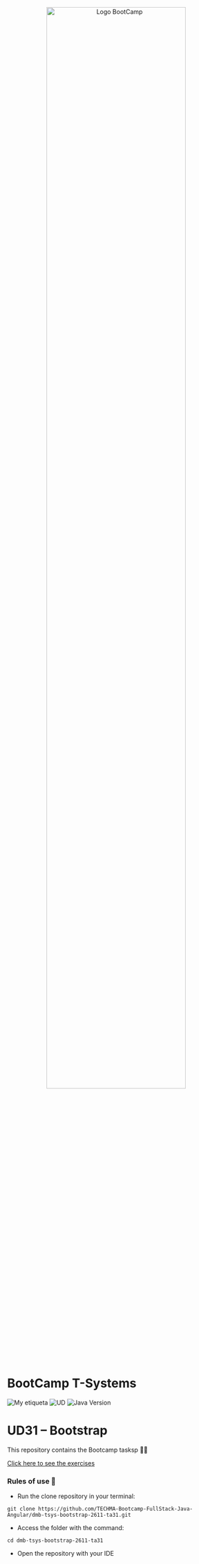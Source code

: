 <div align="center"><img width="80%"  src="https://github.com/TECHMA-Bootcamp-FullStack-Java-Angular/dmb-tsys-java-2010-ta15/blob/main/docs/logoDark.png?raw=trueg"  alt="Logo BootCamp" /></div>

# BootCamp T-Systems

![My etiqueta](https://img.shields.io/badge/David%20Maza-DiveCode%F0%9F%90%99-blue) ![UD](https://img.shields.io/badge/TA-31-orange)  ![Java Version](https://img.shields.io/badge/CSS3-Bootstrap-red)

# UD31 – Bootstrap

This repository contains the Bootcamp tasksp 👨‍💻

[Click here to see the exercises ](https://techma-bootcamp-fullstack-java-angular.github.io/dmb-tsys-bootstrap-2611-ta31/)  

### Rules of use 🚀

- Run the clone repository in your terminal:

``git clone https://github.com/TECHMA-Bootcamp-FullStack-Java-Angular/dmb-tsys-bootstrap-2611-ta31.git``

- Access the folder with the command:

`cd dmb-tsys-bootstrap-2611-ta31`

- Open the repository with your IDE


